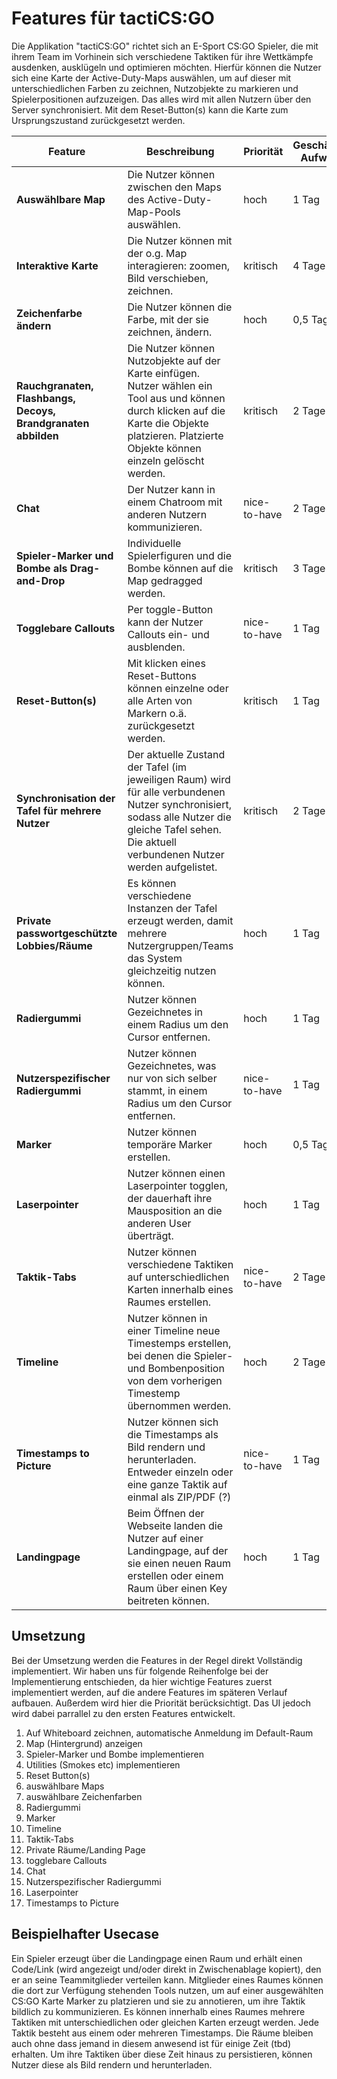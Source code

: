 # Features für tactiCS:GO

Die Applikation "tactiCS:GO" richtet sich an E-Sport CS:GO Spieler, die mit ihrem Team im Vorhinein sich verschiedene Taktiken für ihre Wettkämpfe ausdenken, ausklügeln und optimieren möchten. Hierfür können die Nutzer sich eine Karte der Active-Duty-Maps auswählen, um auf dieser mit unterschiedlichen Farben zu zeichnen, Nutzobjekte zu markieren und Spielerpositionen aufzuzeigen. Das alles wird mit allen Nutzern über den Server synchronisiert. Mit dem Reset-Button(s) kann die Karte zum Ursprungszustand zurückgesetzt werden.


<!---
[Notieren und beschreiben Sie hier alle wesentlichen Funktionen bzw. *Features* Ihrer Anwendung. Seien Sie möglichst ausführlich in der Dokumentation und beachten Sie für die Erläuterungen ("Beschreibung") die Perspektive Ihrer NutzerInnen. Schätzen Sie initial den wahrscheinlichen Aufwand - auch um diese Schätzung am Ende des Projekts mit dem tatsächlichen Aufwand vergleichen zu können. Priorisieren Sie die Features hinsichtlich des zentralen *Use Case* Ihrer Anwendung und notieren Sie, welche größeren Bereiche der Anwendung von diesen Funktionen betroffen sind]
--->

| Feature | Beschreibung | Priorität | Geschätzter Aufwand | Betroffene Schichten |
|---------|--------------|-----------|--------------------|---------------------|
| **Auswählbare Map** | Die Nutzer können zwischen den Maps des Active-Duty-Map-Pools auswählen. | hoch | 1 Tag | View |
| **Interaktive Karte** | Die Nutzer können mit der o.g. Map interagieren: zoomen, Bild verschieben, zeichnen. | kritisch | 4 Tage | View |
| **Zeichenfarbe ändern** | Die Nutzer können die Farbe, mit der sie zeichnen, ändern. | hoch | 0,5 Tage | View |
| **Rauchgranaten, Flashbangs, Decoys, Brandgranaten abbilden** | Die Nutzer können Nutzobjekte auf der Karte einfügen. Nutzer wählen ein Tool aus und können durch klicken auf die Karte die Objekte platzieren. Platzierte Objekte können einzeln gelöscht werden. | kritisch | 2 Tage | View |
| **Chat** | Der Nutzer kann in einem Chatroom mit anderen Nutzern kommunizieren. | nice-to-have | 2 Tage | Server und Client |
| **Spieler-Marker und Bombe als Drag-and-Drop** | Individuelle Spielerfiguren und die Bombe können auf die Map gedragged werden. | kritisch | 3 Tage | View |
| **Togglebare Callouts** | Per toggle-Button kann der Nutzer Callouts ein- und ausblenden. | nice-to-have | 1 Tag | View |
| **Reset-Button(s)** | Mit klicken eines Reset-Buttons können einzelne oder alle Arten von Markern o.ä. zurückgesetzt werden.  | kritisch | 1 Tag | View |
| **Synchronisation der Tafel für mehrere Nutzer** | Der aktuelle Zustand der Tafel (im jeweiligen Raum) wird für alle verbundenen Nutzer synchronisiert, sodass alle Nutzer die gleiche Tafel sehen. Die aktuell verbundenen Nutzer werden aufgelistet. | kritisch | 2 Tage | Server und Client |
| **Private passwortgeschützte Lobbies/Räume** | Es können verschiedene Instanzen der Tafel erzeugt werden, damit mehrere Nutzergruppen/Teams das System gleichzeitig nutzen können. | hoch | 1 Tag | Server
| **Radiergummi** | Nutzer können Gezeichnetes in einem Radius um den Cursor entfernen. | hoch | 1 Tag | View |
| **Nutzerspezifischer Radiergummi** | Nutzer können Gezeichnetes, was nur von sich selber stammt, in einem Radius um den Cursor entfernen. | nice-to-have | 1 Tag | View |
| **Marker** | Nutzer können temporäre Marker erstellen. | hoch | 0,5 Tag | View |
| **Laserpointer** | Nutzer können einen Laserpointer togglen, der dauerhaft ihre Mausposition an die anderen User überträgt. | hoch | 1 Tag | View |
| **Taktik-Tabs** | Nutzer können verschiedene Taktiken auf unterschiedlichen Karten innerhalb eines Raumes erstellen. | nice-to-have | 2 Tage | View |
| **Timeline** | Nutzer können in einer Timeline neue Timestemps erstellen, bei denen die Spieler- und Bombenposition von dem vorherigen Timestemp übernommen werden. | hoch | 2 Tage | View |
| **Timestamps to Picture** | Nutzer können sich die Timestamps als Bild rendern und herunterladen. Entweder einzeln oder eine ganze Taktik auf einmal als ZIP/PDF (?) | nice-to-have | 1 Tag | View |
| **Landingpage** | Beim Öffnen der Webseite landen die Nutzer auf einer Landingpage, auf der sie einen neuen Raum erstellen oder einem Raum über einen Key beitreten können. | hoch | 1 Tag | View |


## Umsetzung

Bei der Umsetzung werden die Features in der Regel direkt Vollständig implementiert. Wir haben uns für folgende Reihenfolge bei der Implementierung entschieden, da hier wichtige Features zuerst implementiert werden, auf die andere Features im späteren Verlauf aufbauen. Außerdem wird hier die Priorität berücksichtigt. Das UI jedoch wird dabei parrallel zu den ersten Features entwickelt. 

1.  Auf Whiteboard zeichnen, automatische Anmeldung im Default-Raum
2.  Map (Hintergrund) anzeigen
3.  Spieler-Marker und Bombe implementieren
4.  Utilities (Smokes etc) implementieren
5.  Reset Button(s)
6.  auswählbare Maps
7.  auswählbare Zeichenfarben
8.  Radiergummi
9.  Marker
10. Timeline
11. Taktik-Tabs
12. Private Räume/Landing Page
13. togglebare Callouts
14. Chat
15. Nutzerspezifischer Radiergummi
16. Laserpointer
17. Timestamps to Picture


## Beispielhafter Usecase

Ein Spieler erzeugt über die Landingpage einen Raum und erhält einen Code/Link (wird angezeigt und/oder direkt in Zwischenablage kopiert), den er an seine Teammitglieder verteilen kann. Mitglieder eines Raumes können die dort zur Verfügung stehenden Tools nutzen, um auf einer ausgewählten CS:GO Karte Marker zu platzieren und sie zu annotieren, um ihre Taktik bildlich zu kommunizieren. Es können innerhalb eines Raumes mehrere Taktiken mit unterschiedlichen oder gleichen Karten erzeugt werden. Jede Taktik besteht aus einem oder mehreren Timestamps. Die Räume bleiben auch ohne dass jemand in diesem anwesend ist für einige Zeit (tbd) erhalten. Um ihre Taktiken über diese Zeit hinaus zu persistieren, können Nutzer diese als Bild rendern und herunterladen.

<!-- Wie fängts an
Wie läuft es ab
Wie endet es

Zeitliche Abläufe darstellen
Mehrere Taktiken


evtl. colyseus benutzen


Abschluss durch Persistieren; Rückkehr zum Raum, exportieren als Bild?
Zeitliche Ebene durch mehrere Tafeln in einem Raum? 
-->

<!---
[Beschreiben Sie kurz das geplante Vorgehen bei der Umsetzung der Features. Entwerfen Sie dazu ein oder mehrere *Vertical Slices* anhand derer Sie den zentralen *Use Case* der Anwendung implementieren werden. Geben Sie an, wann welche Funktionen (und in welchem Vollständigkeitsgrad) implementiert werden. Begründen Sie kurz die gewählte Reihenfolge. ]
--->

<!---
Sollte Karte interaktiv sein? Zoom etc. Scrolling / Verschieben
In Feature Liste konkretisieren

Bessere Begriffe: z.B. statt Timestamp Phase/Frame
Begriff Playbooks

Software Engineering:
Eigenschaften von Usern, Räumen
Userinterface
- Map noch zentraler, App vielleicht als Fullscreen, randlos mit Icons über der Map
Gesamtstruktur der Anwendung auf einem Whiteboard zusammenfassen
https://en.wikipedia.org/wiki/Class-responsibility-collaboration_card

Wie Anwendung strukturieren
Wie funktioniert Colysseus
Beide Seiten zusammenbringen
Auf dieser Basis die Anwendung aufbauen

Im Laufe der Woche machen und Herrn Bazo im Discord anpingen
--->
